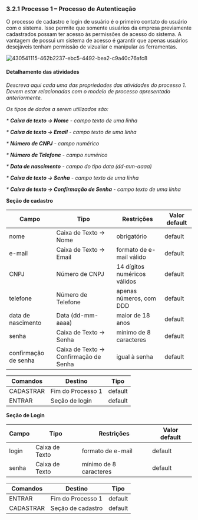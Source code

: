 ### 3.2.1 Processo 1 – Processo de Autenticação

O processo de cadastro e login de usuário é o primeiro contato do usuário com o sistema. Isso permite que somente usuários da empresa previamente cadastrados possam ter acesso ás permissões de acesso do sistema. A vantagem de possui um sistema de acesso é garantir que apenas usuários desejáveis tenham permissão de vizualiar e manipular as ferramentas.

![430541115-462b2237-ebc5-4492-bea2-c9a40c76afc8](https://github.com/user-attachments/assets/beb9666f-8a55-4359-ad66-bb10f08ce32b)

#### Detalhamento das atividades

_Descreva aqui cada uma das propriedades das atividades do processo 1. 
Devem estar relacionadas com o modelo de processo apresentado anteriormente._

_Os tipos de dados a serem utilizados são:_

_* **Caixa de texto -> Nome** - campo texto de uma linha_

_* **Caixa de texto -> Email** - campo texto de uma linha_

_* **Número de CNPJ** - campo numérico_

_* **Número de Telefone** - campo numérico_

_* **Data de nascimento** - campo do tipo data (dd-mm-aaaa)_

_* **Caixa de texto -> Senha** - campo texto de uma linha_

_* **Caixa de texto -> Confirmação de Senha** - campo texto de uma linha_

**Seção de cadastro**

| **Campo** | **Tipo** | **Restrições** | **Valor default** |
| --- | --- | --- | --- |
| nome | Caixa de Texto -> Nome | obrigatório | default |
| e-mail | Caixa de Texto -> Email | formato de e-mail válido | default |
| CNPJ | Número de CNPJ | 14 dígitos numéricos válidos | default |
| telefone | Número de Telefone | apenas números, com DDD | default |
| data de nascimento | Data (dd-mm-aaaa) | maior de 18 anos | default |
| senha | Caixa de Texto -> Senha | mínimo de 8 caracteres | default |
| confirmação de senha | Caixa de Texto -> Confirmação de Senha | igual à senha | default |

| **Comandos**   | **Destino**         | **Tipo**   |
| ---            | ---                 | ---        |
| CADASTRAR      | Fim do Processo 1   | default    |
| ENTRAR       | Seção de login  | default    |

**Seção de Login**

| **Campo**  | **Tipo**             | **Restrições**         | **Valor default** |
| ---        | ---                  | ---                    | --- |
| login      | Caixa de Texto       | formato de e-mail      | default |
| senha      | Caixa de Texto       | mínimo de 8 caracteres | default |

| **Comandos** | **Destino** | **Tipo** |
| --- | --- | --- |
| ENTRAR | Fim do Processo 1 | default |
| CADASTRAR | Seção de cadastro | default |
